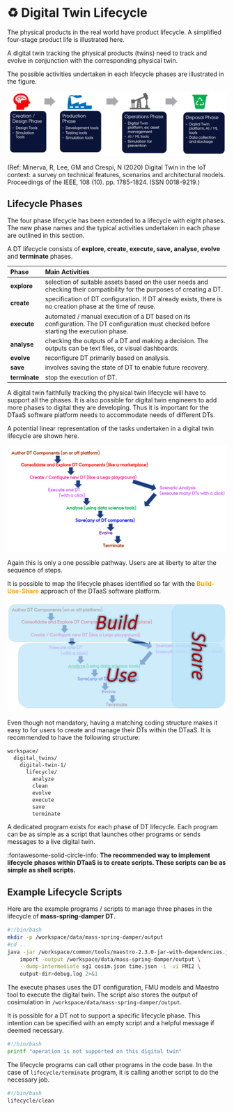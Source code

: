 # :recycle: Digital Twin Lifecycle

The physical products in the real world have product lifecycle.
A simplified four-stage product life is illustrated here.

A digital twin tracking the physical products (twins) need
to track and evolve in conjunction with the corresponding
physical twin.

The possible activities undertaken in each lifecycle phases
are illustrated in the figure.

![DT-PT Lifecycle](lifecycle-four-stages.png)

(Ref: Minerva, R, Lee, GM and Crespi, N (2020) Digital Twin
in the IoT context: a survey on technical features, scenarios
and architectural models. Proceedings of the IEEE, 108 (10).
pp. 1785-1824. ISSN 0018-9219.)

## Lifecycle Phases

The four phase lifecycle has been extended to a lifecycle with
eight phases. The new phase names and the typical activities
undertaken in each phase are outlined in this section.

 A DT lifecycle consists of **explore, create, execute, save, analyse, evolve**
 and **terminate** phases.

| Phase | Main Activities |
|:----|:----|
| **explore** | selection of suitable assets based on the user needs and checking their compatibility for the purposes of creating a DT. |
| **create** | specification of DT configuration. If DT already exists, there is no creation phase at the time of reuse. |
| **execute** | automated / manual execution of a DT based on its configuration. The DT configuration must checked before starting the execution phase. |
| **analyse** | checking the outputs of a DT and making a decision. The outputs can be text files, or visual dashboards. |
| **evolve** | reconfigure DT primarily based on analysis. |
| **save** | involves saving the state of DT to enable future recovery. |
| **terminate** | stop the execution of DT. |

A digital twin faithfully tracking the physical twin lifecycle will have to
support all the phases. It is also possible for digital twin engineers to add
more phases to digital they are developing. Thus it is important for
the DTaaS software platform needs to accommodate needs of different DTs.

A potential linear representation of the tasks undertaken in
a digital twin lifecycle are shown here.

![Digital Twin Lifecycle](lifecycle.png)

Again this is only a one possible pathway. Users are at liberty to
alter the sequence of steps.

It is possible to map the lifecycle phases identified so far with
the <font color="orange"> **Build-Use-Share**</font> approach
of the DTaaS software platform.

![DT Lifecycle and Build-Use-Share](build-use-share.png)

Even though not mandatory, having a matching coding structure makes it easy to
for users to create and manage their DTs within the DTaaS.
It is recommended to have the following structure:

```text
workspace/
  digital_twins/
    digital-twin-1/
      lifecycle/
        analyze
        clean
        evolve
        execute
        save
        terminate
```

A dedicated program exists for each phase of DT lifecycle. Each program
can be as simple as a script that launches other programs or sends messages
to a live digital twin.

:fontawesome-solid-circle-info: **The recommended way to implement lifecycle**
**phases within DTaaS is to create scripts. These scripts can be as simple**
**as shell scripts.**

## Example Lifecycle Scripts

Here are the example programs / scripts to manage three phases in
the lifecycle of **mass-spring-damper DT**.

```bash title="lifecycle/execute"
#!/bin/bash
mkdir -p /workspace/data/mass-spring-damper/output
#cd ..
java -jar /workspace/common/tools/maestro-2.3.0-jar-with-dependencies.jar \
    import -output /workspace/data/mass-spring-damper/output \
    --dump-intermediate sg1 cosim.json time.json -i -vi FMI2 \
    output-dir>debug.log 2>&1
```

The execute phases uses the DT configuration, FMU models and Maestro tool
to execute the digital twin. The script also stores the output of
cosimulation in `/workspace/data/mass-spring-damper/output`.

It is possible for a DT not to support a specific lifecycle phase.
This intention can be specified with an empty script and a helpful message
if deemed necessary.

```bash title="lifecycle/analyze"
#!/bin/bash
printf "operation is not supported on this digital twin"
```

The lifecycle programs can call other programs in the code base.
In the case of `lifecycle/terminate` program, it is calling another
script to do the necessary job.

```bash title="lifecycle/terminate"
#!/bin/bash
lifecycle/clean
```
